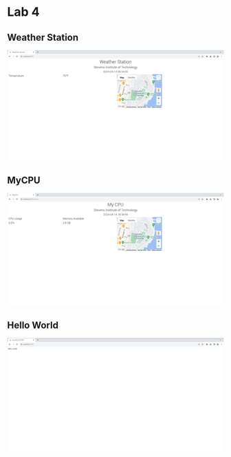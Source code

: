 # Lab 4

## Weather Station
![image](Images/Lab4_WeatherStation.png)

## MyCPU
![image](Images/Lab4_MyCPU.png)

## Hello World
![image](Images/Lab4_HelloWorld.png)
